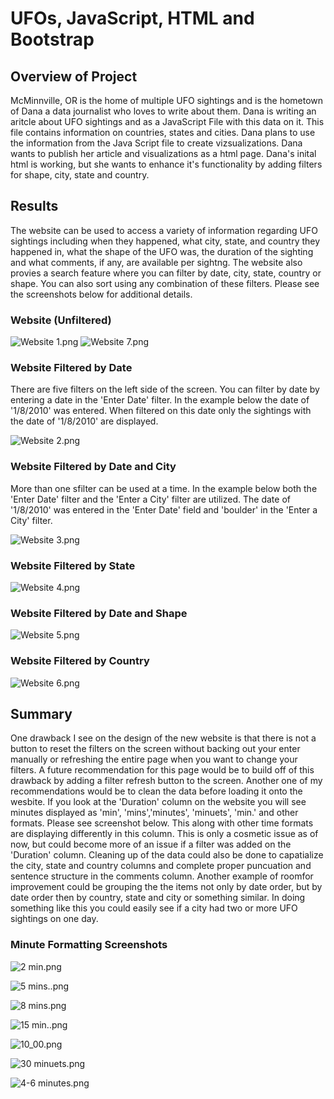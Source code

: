 # UFOs, JavaScript, HTML and Bootstrap

## Overview of Project
McMinnville, OR is the home of multiple UFO sightings and is the hometown of Dana a data journalist who loves to write about them. Dana is writing an aritcle about UFO sightings and as a JavaScript File with this data on it. This file contains information on countries, states and cities. Dana plans to use the information from the Java Script file to create vizsualizations. Dana wants to publish her article and visualizations as a html page. Dana's inital html is working, but she wants to enhance it's functionality by adding filters for shape, city, state and country.

## Results
The website can be used to access a variety of information regarding UFO sightings including when they happened, what city, state, and country they happened in, what the shape of the UFO was, the duration of the sighting and what comments, if any, are available per sightng. The website also provies a search feature where you can filter by date, city, state, country or shape. You can also sort using any combination of these filters. Please see the screenshots below for additional details.

### Website (Unfiltered)
![Website 1.png](https://github.com/AprilVilmin/UFOs/blob/main/Website%201.png) 
![Website 7.png](https://github.com/AprilVilmin/UFOs/blob/main/Website%207.png) 

### Website Filtered by Date
There are five filters on the left side of the screen. You can filter by date by entering a date in the 'Enter Date' filter. In the example below the date of '1/8/2010' was entered. When filtered on this date only the sightings with the date of '1/8/2010' are displayed.

![Website 2.png](https://github.com/AprilVilmin/UFOs/blob/main/Website%202.png) 

### Website Filtered by Date and City
More than one sfilter can be used at a time. In the example below both the 'Enter Date' filter and the 'Enter a City' filter are utilized. The date of '1/8/2010' was entered in the 'Enter Date' field and 'boulder' in the 'Enter a City' filter.

![Website 3.png](https://github.com/AprilVilmin/UFOs/blob/main/Website%203.png) 

### Website Filtered by State
![Website 4.png](https://github.com/AprilVilmin/UFOs/blob/main/Website%204.png) 

### Website Filtered by Date and Shape

![Website 5.png](https://github.com/AprilVilmin/UFOs/blob/main/Website%205.png) 
### Website Filtered by Country
![Website 6.png](https://github.com/AprilVilmin/UFOs/blob/main/Website%206.png) 



## Summary 
One drawback I see on the design of the new website is that there is not a button to reset the filters on the screen without backing out your enter manually or refreshing the entire page when you want to change your filters. A future recommendation for this page would be to build off of this drawback by adding a filter refresh button to the screen. Another one of my recommendations would be to clean the data before loading it onto the wesbite. If you look at the 'Duration' column on the website you will see minutes displayed as 'min', 'mins','minutes', 'minuets', 'min.' and other formats. Please see screenshot below. This along with other time formats are displaying differently in this column. This is only a cosmetic issue as of now, but could become more of an issue if a filter was added on the 'Duration' column. Cleaning up of the data could also be done to capatialize the city, state and country columns and complete proper puncuation and sentence structure in the comments column. Another example of roomfor improvement could be grouping the the items not only by date order, but by date order then by country, state and city or something similar. In doing something like this you could easily see if a city had two or more UFO sightings on one day. 

### Minute Formatting Screenshots

![2 min.png](https://github.com/AprilVilmin/UFOs/blob/main/2%20min.png) 

![5 mins..png](https://github.com/AprilVilmin/UFOs/blob/main/5%20mins..png) 

![8 mins.png](https://github.com/AprilVilmin/UFOs/blob/main/8%20mins.png) 

![15 min..png](https://github.com/AprilVilmin/UFOs/blob/main/15%20min..png) 

![10_00.png](https://github.com/AprilVilmin/UFOs/blob/main/10_00.png) 

![30 minuets.png](https://github.com/AprilVilmin/UFOs/blob/main/30%20minuets.png) 

![4-6 minutes.png](https://github.com/AprilVilmin/UFOs/blob/main/4-6%20minutes.png) 




